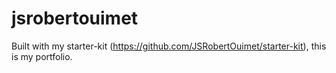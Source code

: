 # jsrobertouimet
Built with my starter-kit (https://github.com/JSRobertOuimet/starter-kit), this is my portfolio.
